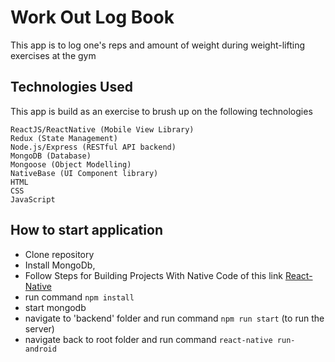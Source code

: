 # Work Out Log Book

This app is to log one's reps and amount of weight during weight-lifting exercises at the gym

## Technologies Used

  This app is build as an exercise to brush up on the following technologies

```
ReactJS/ReactNative (Mobile View Library)
Redux (State Management)
Node.js/Express (RESTful API backend)
MongoDB (Database)
Mongoose (Object Modelling)
NativeBase (UI Component library)
HTML
CSS
JavaScript
```
  
## How to start application
* Clone repository
* Install MongoDb,
* Follow Steps for Building Projects With Native Code of this link [React-Native](https://facebook.github.io/react-native/docs/getting-started.html)
* run command ```npm install```
* start mongodb
* navigate to 'backend' folder and run command ```npm run start``` (to run the server) 
* navigate back to root folder and run command ```react-native run-android```

